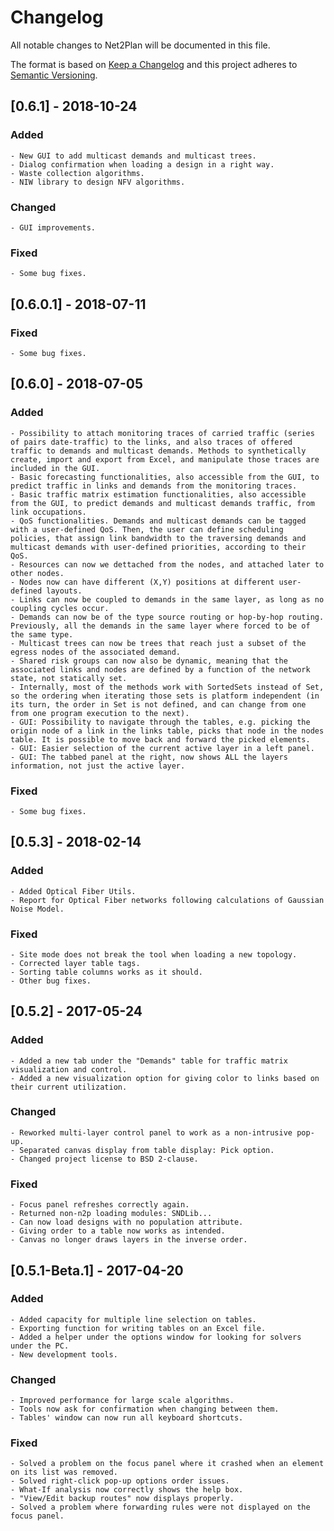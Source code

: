 # Changelog

All notable changes to Net2Plan will be documented in this file.

The format is based on [Keep a Changelog](http://keepachangelog.com/) and this project adheres to [Semantic Versioning](http://semver.org/).

## [0.6.1] - 2018-10-24

### Added
	- New GUI to add multicast demands and multicast trees.
	- Dialog confirmation when loading a design in a right way.
	- Waste collection algorithms.
	- NIW library to design NFV algorithms.
### Changed
	- GUI improvements.
### Fixed
	- Some bug fixes.

	
####

## [0.6.0.1] - 2018-07-11 

### Fixed
	- Some bug fixes.

####

## [0.6.0] - 2018-07-05
### Added
	- Possibility to attach monitoring traces of carried traffic (series of pairs date-traffic) to the links, and also traces of offered traffic to demands and multicast demands. Methods to synthetically create, import and export from Excel, and manipulate those traces are included in the GUI. 
	- Basic forecasting functionalities, also accessible from the GUI, to predict traffic in links and demands from the monitoring traces. 
	- Basic traffic matrix estimation functionalities, also accessible from the GUI, to predict demands and multicast demands traffic, from link occupations. 
	- QoS functionalities. Demands and multicast demands can be tagged with a user-defined QoS. Then, the user can define scheduling policies, that assign link bandwidth to the traversing demands and multicast demands with user-defined priorities, according to their QoS.
	- Resources can now we dettached from the nodes, and attached later to other nodes.
	- Nodes now can have different (X,Y) positions at different user-defined layouts.
	- Links can now be coupled to demands in the same layer, as long as no coupling cycles occur. 
	- Demands can now be of the type source routing or hop-by-hop routing. Previously, all the demands in the same layer where forced to be of the same type.
	- Multicast trees can now be trees that reach just a subset of the egress nodes of the associated demand.
	- Shared risk groups can now also be dynamic, meaning that the associated links and nodes are defined by a function of the network state, not statically set.
	- Internally, most of the methods work with SortedSets instead of Set, so the ordering when iterating those sets is platform independent (in its turn, the order in Set is not defined, and can change from one from one program execution to the next). 
	- GUI: Possibility to navigate through the tables, e.g. picking the origin node of a link in the links table, picks that node in the nodes table. It is possible to move back and forward the picked elements.
	- GUI: Easier selection of the current active layer in a left panel.
	- GUI: The tabbed panel at the right, now shows ALL the layers information, not just the active layer.
    
### Fixed
	- Some bug fixes.

####



## [0.5.3] - 2018-02-14
### Added
    - Added Optical Fiber Utils.
	- Report for Optical Fiber networks following calculations of Gaussian  Noise Model.
    
### Fixed
    - Site mode does not break the tool when loading a new topology.
	- Corrected layer table tags.
	- Sorting table columns works as it should.
	- Other bug fixes.

####


## [0.5.2] - 2017-05-24
### Added
    - Added a new tab under the "Demands" table for traffic matrix visualization and control.
    - Added a new visualization option for giving color to links based on their current utilization.
    
### Changed
    - Reworked multi-layer control panel to work as a non-intrusive pop-up.
    - Separated canvas display from table display: Pick option.
    - Changed project license to BSD 2-clause.
    
### Fixed
    - Focus panel refreshes correctly again.
    - Returned non-n2p loading modules: SNDLib...
    - Can now load designs with no population attribute.
    - Giving order to a table now works as intended.
    - Canvas no longer draws layers in the inverse order.

####

## [0.5.1-Beta.1] - 2017-04-20
### Added
    - Added capacity for multiple line selection on tables.
    - Exporting function for writing tables on an Excel file.
    - Added a helper under the options window for looking for solvers under the PC.
    - New development tools.
### Changed
    - Improved performance for large scale algorithms.
    - Tools now ask for confirmation when changing between them.
    - Tables' window can now run all keyboard shortcuts.
### Fixed
    - Solved a problem on the focus panel where it crashed when an element on its list was removed.
    - Solved right-click pop-up options order issues.
    - What-If analysis now correctly shows the help box.
    - "View/Edit backup routes" now displays properly.
    - Solved a problem where forwarding rules were not displayed on the focus panel.
    
